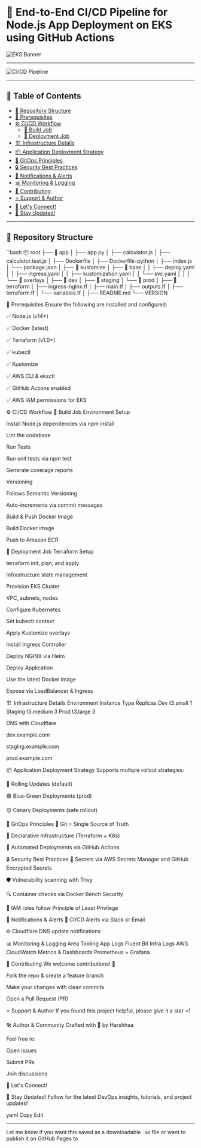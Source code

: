 # 🚀 End-to-End CI/CD Pipeline for Node.js App Deployment on EKS using GitHub Actions

![EKS Banner](https://imgur.com/h87KAuY.png)

---

![CI/CD Pipeline](https://imgur.com/Ctznv2m.png)

---

## 📌 Table of Contents

- [📂 Repository Structure](#-repository-structure)
- [🔧 Prerequisites](#-prerequisites)
- [⚙️ CI/CD Workflow](#️-cicd-workflow)
  - [🔨 Build Job](#-build-job)
  - [🚀 Deployment Job](#-deployment-job)
- [🏗️ Infrastructure Details](#️-infrastructure-details)
- [📦 Application Deployment Strategy](#-application-deployment-strategy)
- [🔄 GitOps Principles](#-gitops-principles)
- [🔒 Security Best Practices](#-security-best-practices)
- [📢 Notifications & Alerts](#-notifications--alerts)
- [📊 Monitoring & Logging](#-monitoring--logging)
- [📜 Contributing](#-contributing)
- [⭐ Support & Author](#-support--author)
- [📧 Let's Connect!](#-lets-connect)
- [📢 Stay Updated!](#-stay-updated)

---

## 📂 Repository Structure

``bash
📦 root
├── 📁 app
│   ├── app.py
│   ├── calculator.js
│   ├── calculator.test.js
│   ├── Dockerfile
│   ├── Dockerfile-python
│   ├── index.js
│   └── package.json
│
├── 📁 kustomize
│   ├── 📁 base
│   │   ├── deploy.yaml
│   │   ├── ingress.yaml
│   │   ├── kustomization.yaml
│   │   └── svc.yaml
│   │
│   └── 📁 overlays
│       ├── 📁 dev
│       ├── 📁 staging
│       └── 📁 prod
│
├── 📁 terraform
│   ├── ingress-nginx.tf
│   ├── main.tf
│   ├── outputs.tf
│   ├── terraform.tf
│   └── variables.tf
│
├── README.md
└── VERSION




🔧 Prerequisites
Ensure the following are installed and configured:

✅ Node.js (v14+)

✅ Docker (latest)

✅ Terraform (v1.0+)

✅ kubectl

✅ Kustomize

✅ AWS CLI & eksctl

✅ GitHub Actions enabled

✅ AWS IAM permissions for EKS

⚙️ CI/CD Workflow
🔨 Build Job
Environment Setup

Install Node.js dependencies via npm install

Lint the codebase

Run Tests

Run unit tests via npm test

Generate coverage reports

Versioning

Follows Semantic Versioning

Auto-increments via commit messages

Build & Push Docker Image

Build Docker image

Push to Amazon ECR

🚀 Deployment Job
Terraform Setup

terraform init, plan, and apply

Infrastructure state management

Provision EKS Cluster

VPC, subnets, nodes

Configure Kubernetes

Set kubectl context

Apply Kustomize overlays

Install Ingress Controller

Deploy NGINX via Helm

Deploy Application

Use the latest Docker image

Expose via LoadBalancer & Ingress

🏗️ Infrastructure Details
Environment	Instance Type	Replicas
Dev	t3.small	1
Staging	t3.medium	3
Prod	t3.large	3

DNS with Cloudflare

dev.example.com

staging.example.com

prod.example.com

📦 Application Deployment Strategy
Supports multiple rollout strategies:

🔄 Rolling Updates (default)

🟢 Blue-Green Deployments (prod)

🟡 Canary Deployments (safe rollout)

🔄 GitOps Principles
📝 Git = Single Source of Truth

📄 Declarative Infrastructure (Terraform + K8s)

🤖 Automated Deployments via GitHub Actions

🔒 Security Best Practices
🔐 Secrets via AWS Secrets Manager and GitHub Encrypted Secrets

🛡 Vulnerability scanning with Trivy

🔍 Container checks via Docker Bench Security

🔑 IAM roles follow Principle of Least Privilege

📢 Notifications & Alerts
🚨 CI/CD Alerts via Slack or Email

🌐 Cloudflare DNS update notifications

📊 Monitoring & Logging
Area	Tooling
App Logs	Fluent Bit
Infra Logs	AWS CloudWatch
Metrics & Dashboards	Prometheus + Grafana

📜 Contributing
We welcome contributions! 🙌

Fork the repo & create a feature branch

Make your changes with clean commits

Open a Pull Request (PR)

⭐ Support & Author
If you found this project helpful, please give it a star ⭐!

🛠️ Author & Community
Crafted with 💖 by Harshhaa

Feel free to:

Open issues

Submit PRs

Join discussions

📧 Let's Connect!






📢 Stay Updated!
Follow for the latest DevOps insights, tutorials, and project updates!



yaml
Copy
Edit

---

Let me know if you want this saved as a downloadable `.md` file or want to publish it on GitHub Pages to
